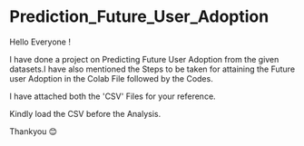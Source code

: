 # Prediction_Future_User_Adoption

Hello Everyone !

I have done a project on Predicting  Future User Adoption from the given datasets.I have also mentioned the Steps to be taken for attaining the Future user Adoption in the Colab File followed by the Codes.

I have attached both the 'CSV' Files for your reference.

Kindly load the CSV before the Analysis.

Thankyou 😊
